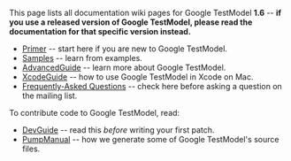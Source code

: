 This page lists all documentation wiki pages for Google TestModel **1.6**
-- **if you use a released version of Google TestModel, please read the
documentation for that specific version instead.**

  * [Primer](V1_6_Primer.md) -- start here if you are new to Google TestModel.
  * [Samples](V1_6_Samples.md) -- learn from examples.
  * [AdvancedGuide](V1_6_AdvancedGuide.md) -- learn more about Google TestModel.
  * [XcodeGuide](V1_6_XcodeGuide.md) -- how to use Google TestModel in Xcode on Mac.
  * [Frequently-Asked Questions](V1_6_FAQ.md) -- check here before asking a question on the mailing list.

To contribute code to Google TestModel, read:

  * [DevGuide](DevGuide.md) -- read this _before_ writing your first patch.
  * [PumpManual](V1_6_PumpManual.md) -- how we generate some of Google TestModel's source files.